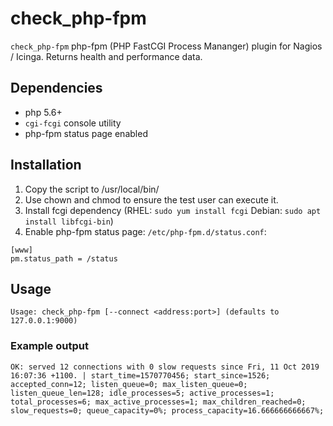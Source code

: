 # check_php-fpm
`check_php-fpm` php-fpm (PHP FastCGI Process Mananger) plugin for Nagios / Icinga. Returns health and performance data.

## Dependencies
* php 5.6+
* `cgi-fcgi` console utility
* php-fpm status page enabled

## Installation
1. Copy the script to /usr/local/bin/
1. Use chown and chmod to ensure the test user can execute it.
1. Install fcgi dependency (RHEL: `sudo yum install fcgi` Debian: `sudo apt install libfcgi-bin`)
1. Enable php-fpm status page: `/etc/php-fpm.d/status.conf`:
```
[www]
pm.status_path = /status
```

## Usage
```
Usage: check_php-fpm [--connect <address:port>]	(defaults to 127.0.0.1:9000)
```

### Example output
```
OK: served 12 connections with 0 slow requests since Fri, 11 Oct 2019 16:07:36 +1100. | start_time=1570770456; start_since=1526; accepted_conn=12; listen_queue=0; max_listen_queue=0; listen_queue_len=128; idle_processes=5; active_processes=1; total_processes=6; max_active_processes=1; max_children_reached=0; slow_requests=0; queue_capacity=0%; process_capacity=16.666666666667%; 
```
